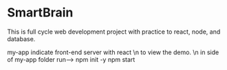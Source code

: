 # SmartBrain 
This is full cycle web development project with practice to react, node, and database.

my-app indicate front-end server with react \n
to view the demo. \n
in side of my-app folder 
run-->
npm init -y
npm start 






